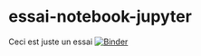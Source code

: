 # essai-notebook-jupyter
Ceci est juste un essai
[![Binder](https://mybinder.org/badge_logo.svg)](https://mybinder.org/v2/gh/professeurH/essai-notebook-jupyter/master?filepath=Essai.ipynb)

